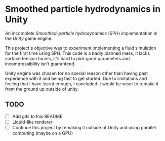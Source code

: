 # Smoothed particle hydrodynamics in Unity
An incomplete *Smoothed-particle hydrodynamics* (SPH) implementation in the *Unity* game engine. 

This project's objective was to experiment implementing a fluid simulation for the first time using SPH. 
This code is a badly planned mess, it lacks surface tension forces, it's hard to pick good parameters and incompressibility isn't guaranteed.

Unity engine was chosen for no special reason other than having past experience with it and being fast to get started. 
Due to limitations and feeling that I have learnt enough, I concluded it would be wiser to remake it from the ground up outside of unity.

## TODO
- [ ] Add gifs to this README
- [ ] Liquid-like renderer
- [ ] Continue this project by remaking it outside of Unity and using parallel computing (maybe on a GPU)
